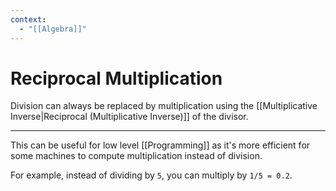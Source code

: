 ```yaml
---
context:
  - "[[Algebra]]"
---
```


# Reciprocal Multiplication

Division can always be replaced by multiplication using the [[Multiplicative Inverse|Reciprocal (Multiplicative Inverse)]] of the divisor.

---

This can be useful for low level [[Programming]] as it's more efficient for some machines to compute multiplication instead of division.

For example, instead of dividing by `5`, you can multiply by `1/5 = 0.2`.
